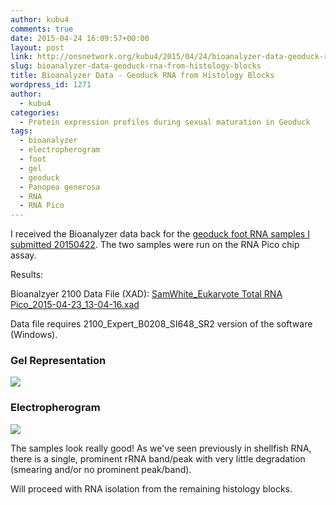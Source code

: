 ```yaml
---
author: kubu4
comments: true
date: 2015-04-24 16:09:57+00:00
layout: post
link: http://onsnetwork.org/kubu4/2015/04/24/bioanalyzer-data-geoduck-rna-from-histology-blocks/
slug: bioanalyzer-data-geoduck-rna-from-histology-blocks
title: Bioanalyzer Data - Geoduck RNA from Histology Blocks
wordpress_id: 1271
author:
  - kubu4
categories:
  - Protein expression profiles during sexual maturation in Geoduck
tags:
  - bioanalyzer
  - electropherogram
  - foot
  - gel
  - geoduck
  - Panopea generosa
  - RNA
  - RNA Pico
---
```


I received the Bioanalyzer data back for the [geoduck foot RNA samples I submitted 20150422](http://onsnetwork.org/kubu4/2015/04/22/bioanalyzer-submission-geoduck-rna-from-histology-blocks/). The two samples were run on the RNA Pico chip assay.



Results:

Bioanalzyer 2100 Data File (XAD): [SamWhite_Eukaryote Total RNA Pico_2015-04-23_13-04-16.xad](http://eagle.fish.washington.edu/Arabidopsis/Bioanalyzer%20Data/SamWhite_Eukaryote%20Total%20RNA%20Pico_2015-04-23_13-04-16.xad)

Data file requires 2100_Expert_B0208_SI648_SR2 version of the software (Windows).



### Gel Representation



[![](http://eagle.fish.washington.edu/Arabidopsis/Bioanalyzer%20Data/20150423_pico_bioanlayzer_geoduck_gel.jpg)](http://eagle.fish.washington.edu/Arabidopsis/Bioanalyzer%20Data/20150423_pico_bioanlayzer_geoduck_gel.jpg)





### Electropherogram



[![](http://eagle.fish.washington.edu/Arabidopsis/Bioanalyzer%20Data/20150423_pico_bioanlayzer_geoduck_electropherogram.jpg)](http://eagle.fish.washington.edu/Arabidopsis/Bioanalyzer%20Data/20150423_pico_bioanlayzer_geoduck_electropherogram.jpg)



The samples look really good! As we've seen previously in shellfish RNA, there is a single, prominent rRNA band/peak with very little degradation (smearing and/or no prominent peak/band).

Will proceed with RNA isolation from the remaining histology blocks.
